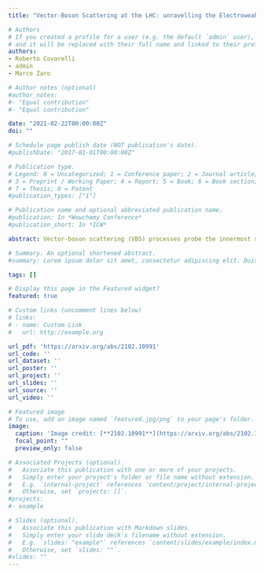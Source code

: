 ```yaml
---
title: "Vector-Boson Scattering at the LHC: unravelling the Electroweak sector"

# Authors
# If you created a profile for a user (e.g. the default `admin` user), write the username (folder name) here 
# and it will be replaced with their full name and linked to their profile.
authors:
- Roberto Covarelli
- admin
- Marco Zaro

# Author notes (optional)
#author_notes:
#- "Equal contribution"
#- "Equal contribution"

date: "2021-02-22T00:00:00Z"
doi: ""

# Schedule page publish date (NOT publication's date).
#publishDate: "2017-01-01T00:00:00Z"

# Publication type.
# Legend: 0 = Uncategorized; 1 = Conference paper; 2 = Journal article;
# 3 = Preprint / Working Paper; 4 = Report; 5 = Book; 6 = Book section;
# 7 = Thesis; 8 = Patent
#publication_types: ["1"]

# Publication name and optional abbreviated publication name.
#publication: In *Wowchemy Conference*
#publication_short: In *ICW*

abstract: Vector-boson scattering (VBS) processes probe the innermost structure of electroweak (EW) interactions in the Standard Model (SM), and provide a unique sensitivity for new physics phenomena affecting the gauge sector. In this review, we report on the salient aspects of this class of processes, both from the theory and experimental point of view. We start by discussing recent achievements relevant for their theoretical description, some of which have set important milestones in improving the precision and accuracy of the corresponding simulations. We continue by covering the development of experimental techniques aimed at detecting these rare processes and improving the signal sensitivity over large backgrounds. We then summarize the details of the most relevant VBS signatures and review the related measurements available to date, along with their comparison with SM predictions. We conclude by discussing the perspective at the upcoming Large Hadron Collider runs and at future hadron facilities.

# Summary. An optional shortened abstract.
#summary: Lorem ipsum dolor sit amet, consectetur adipiscing elit. Duis posuere tellus ac convallis placerat. Proin tincidunt magna sed ex sollicitudin condimentum.

tags: []

# Display this page in the Featured widget?
featured: true

# Custom links (uncomment lines below)
# links:
# - name: Custom Link
#   url: http://example.org

url_pdf: 'https://arxiv.org/abs/2102.10991'
url_code: ''
url_dataset: ''
url_poster: ''
url_project: ''
url_slides: ''
url_source: ''
url_video: ''

# Featured image
# To use, add an image named `featured.jpg/png` to your page's folder. 
image:
  caption: 'Image credit: [**2102.10991**](https://arxiv.org/abs/2102.10991)'
  focal_point: ""
  preview_only: false

# Associated Projects (optional).
#   Associate this publication with one or more of your projects.
#   Simply enter your project's folder or file name without extension.
#   E.g. `internal-project` references `content/project/internal-project/index.md`.
#   Otherwise, set `projects: []`.
#projects:
#- example

# Slides (optional).
#   Associate this publication with Markdown slides.
#   Simply enter your slide deck's filename without extension.
#   E.g. `slides: "example"` references `content/slides/example/index.md`.
#   Otherwise, set `slides: ""`.
#slides: ""
---
```

